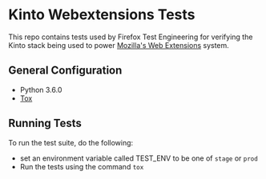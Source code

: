 # Kinto Webextensions Tests

This repo contains tests used by Firefox Test Engineering for verifying the Kinto stack being used to power [Mozilla's Web Extensions](https://wiki.mozilla.org/WebExtensions)
system. 

## General Configuration

* Python 3.6.0
* [Tox](https://tox.readthedocs.io/en/latest/)

## Running Tests

To run the test suite, do the following:

* set an environment variable called TEST_ENV to be one of `stage` or `prod`
* Run the tests using the command `tox`
